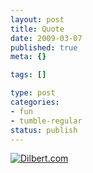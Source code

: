 ```yaml
--- 
layout: post
title: Quote
date: 2009-03-07
published: true
meta: {}

tags: []

type: post
categories: 
- fun
- tumble-regular
status: publish
---
```



[![Dilbert.com](http://media.eick.us/2011/05/43543.strip_.gif)](http://dilbert.com/strips/comic/2009-03-06/ "Dilbert.com")

